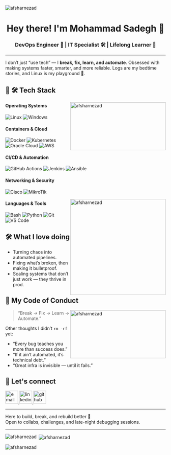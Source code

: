 <p align="left">
  <img src="https://komarev.com/ghpvc/?username=afsharnezad&label=Profile%20views&color=0e75b6&style=flat" alt="afsharnezad" />
</p>

<div align="center">
  <h1>Hey there! I'm Mohammad Sadegh 👋</h1>
  <h3>DevOps Engineer 🤖 | IT Specialist 🛠️ | Lifelong Learner 🔁</h3>
</div>

<hr>

<p>
  I don’t just “use tech” — I <b>break, fix, learn, and automate</b>.  
  Obsessed with making systems faster, smarter, and more reliable.  
  Logs are my bedtime stories, and Linux is my playground 🐧.  
</p>

<h2>🚀 🛠 Tech Stack </h2>



<img align="right" src="https://i.pinimg.com/originals/c6/ea/f2/c6eaf2589af865e5dab158c5c67fc050.gif" alt="afsharnezad" style="float: right; height: 150px; width: 300px;">


#### **Operating Systems**
![Linux](https://img.shields.io/badge/Linux-FCC624?style=for-the-badge&logo=linux&logoColor=black)
![Windows](https://img.shields.io/badge/Windows-0078D6?style=for-the-badge&logo=windows&logoColor=white)

#### **Containers & Cloud**
![Docker](https://img.shields.io/badge/Docker-2496ED?style=for-the-badge&logo=docker&logoColor=white)
![Kubernetes](https://img.shields.io/badge/Kubernetes-326CE5?style=for-the-badge&logo=kubernetes&logoColor=white)
![Oracle Cloud](https://img.shields.io/badge/Oracle%20Cloud-F80000?style=for-the-badge&logo=oracle&logoColor=white)
![AWS](https://img.shields.io/badge/AWS-232F3E?style=for-the-badge&logo=amazon-aws&logoColor=white)

#### **CI/CD & Automation**
![GitHub Actions](https://img.shields.io/badge/GitHub%20Actions-2088FF?style=for-the-badge&logo=github-actions&logoColor=white)
![Jenkins](https://img.shields.io/badge/Jenkins-D24939?style=for-the-badge&logo=jenkins&logoColor=white)
![Ansible](https://img.shields.io/badge/Ansible-EE0000?style=for-the-badge&logo=ansible&logoColor=white)

#### **Networking & Security**
![Cisco](https://img.shields.io/badge/Cisco-1BA0D7?style=for-the-badge&logo=cisco&logoColor=white)
![MikroTik](https://img.shields.io/badge/MikroTik-293239?style=for-the-badge&logo=mikrotik&logoColor=white)

<img src="https://media.giphy.com/media/v1.Y2lkPTc5MGI3NjExa3M2bWxmcG9uOW5sNzAyNWRtczZ4Z3A5ZnpwNDhzenVmODN1anBpYSZlcD12MV9zdGlja2Vyc19zZWFyY2gmY3Q9cw/tONVqBNYuxCSAzl87A/giphy.gif" alt="afsharnezad" style="float: right" width="300" height="300">

#### **Languages & Tools**
![Bash](https://img.shields.io/badge/Bash-4EAA25?style=for-the-badge&logo=gnu-bash&logoColor=white)
![Python](https://img.shields.io/badge/Python-3776AB?style=for-the-badge&logo=python&logoColor=white)
![Git](https://img.shields.io/badge/Git-F05032?style=for-the-badge&logo=git&logoColor=white)
![VS Code](https://img.shields.io/badge/VS%20Code-007ACC?style=for-the-badge&logo=visual-studio-code&logoColor=white)


<h2>🛠️ What I love doing</h2>
<ul>
  <li>Turning chaos into automated pipelines.</li>
  <li>Fixing what’s broken, then making it bulletproof.</li>
  <li>Scaling systems that don’t just work — they thrive in prod.</li>
</ul>

<h2>🧠 My Code of Conduct</h2>

<img align="right" src="https://i.pinimg.com/originals/fa/a3/df/faa3df83529b700cb3d0ea1e3b063c10.gif" alt="afsharnezad" style="float: right; height: 150px; width: 300px;">

<blockquote>
  “Break → Fix → Learn → Automate.”
</blockquote>

<p>Other thoughts I didn’t <code>rm -rf</code> yet:</p>

<ul>
  <li>“Every bug teaches you more than success does.”</li>
  <li>“If it ain’t automated, it’s technical debt.”</li>
  <li>“Great infra is invisible — until it fails.”</li>
</ul>

<h2>💬 Let's connect</h2>
<p align="left">
  <a href="mailto:mo.afsharnezhad@gmail.com" target="blank">
    <img src="https://img.icons8.com/?size=256&id=EgRndDDLh8kS&format=png" alt="email" height="40" width="40" />
  </a>
  <a href="https://linkedin.com/in/afsharnezhad" target="blank">
    <img src="https://img.icons8.com/?size=256&id=60ZV_wYC0BM2&format=png" alt="linkedin" height="40" width="40" />
  </a>
  <a href="https://github.com/afsharnezad" target="blank">
    <img src="https://img.icons8.com/?size=256&id=80462&format=png" alt="github" height="40" width="40" />
  </a>
</p>

<hr>

<p>
Here to build, break, and rebuild better 🚀 <br>
Open to collabs, challenges, and late-night debugging sessions.  
</p>

<hr>

<p>
  <img align="left" src="https://github-readme-stats.vercel.app/api/top-langs?username=afsharnezad&show_icons=true&locale=en&layout=compact&theme=tokyonight" alt="afsharnezad" />
</p>

<p>&nbsp;<img align="center" src="https://github-readme-stats.vercel.app/api?username=afsharnezad&show_icons=true&locale=en&theme=tokyonight" alt="afsharnezad" /></p>

<p><img align="center" src="https://github-readme-streak-stats.herokuapp.com/?user=afsharnezad&theme=tokyonight" alt="afsharnezad" /></p>
